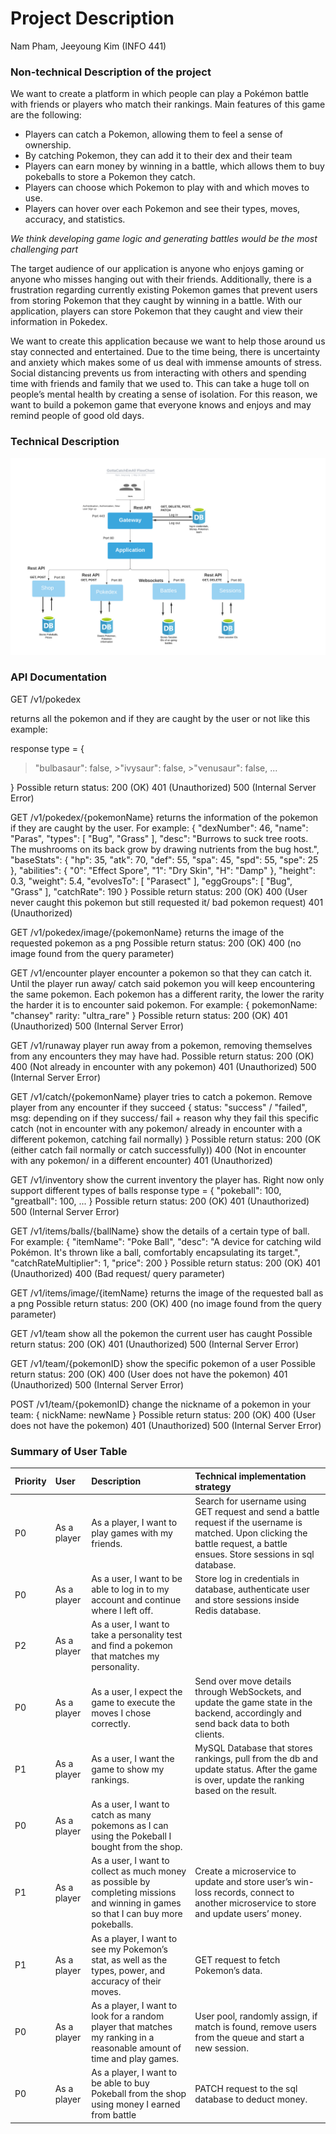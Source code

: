 # Project Description
Nam Pham, Jeeyoung Kim (INFO 441)

### Non-technical Description of the project
We want to create a platform in which people can play a Pokémon battle with friends or players who match their rankings. Main features of this game are the following: <br>
* Players can catch a Pokemon, allowing them to feel a sense of ownership.
* By catching Pokemon, they can add it to their dex and their team
* Players can earn money by winning in a battle, which allows them to buy pokeballs to store a Pokemon they catch.  
* Players can choose which Pokemon to play with and which moves to use.
* Players can hover over each Pokemon and see their types, moves, accuracy, and statistics.

*We think developing game logic and generating battles would be the most challenging part*

The target audience of our application is anyone who enjoys gaming or anyone who misses hanging out with their friends. Additionally, there is a frustration regarding currently existing Pokemon games that prevent users from storing Pokemon that they caught by winning in a battle. With our application, players can store Pokemon that they caught and view their information in Pokedex.

We want to create this application because we want to help those around us stay connected and entertained. Due to the time being, there is uncertainty and anxiety which makes some of us deal with immense amounts of stress. Social distancing prevents us from interacting with others and spending time with friends and family that we used to. This can take a huge toll on people’s mental health by creating a sense of isolation. For this reason, we want to build a pokemon game that everyone knows and enjoys and may remind people of good old days.

### Technical Description
![data flow chart](./img/flowchart2.png)

### API Documentation
GET /v1/pokedex

returns all the pokemon and if they are caught by the user or not like this example:

response type = {
>"bulbasaur": false,
    >"ivysaur": false,
    >"venusaur": false,
    ...

}
Possible return status: 
200 (OK)
401 (Unauthorized)
500 (Internal Server Error)


GET /v1/pokedex/{pokemonName}
returns the information of the pokemon if they are caught by the user. For example:
{
    "dexNumber": 46,
    "name": "Paras",
    "types": [
        "Bug",
        "Grass"
    ],
    "desc": "Burrows to suck tree roots. The mushrooms on its back grow by drawing nutrients from the bug host.",
    "baseStats": {
        "hp": 35,
        "atk": 70,
        "def": 55,
        "spa": 45,
        "spd": 55,
        "spe": 25
    },
    "abilities": {
        "0": "Effect Spore",
        "1": "Dry Skin",
        "H": "Damp"
    },
    "height": 0.3,
    "weight": 5.4,
    "evolvesTo": [
        "Parasect"
    ],
    "eggGroups": [
        "Bug",
        "Grass"
    ],
    "catchRate": 190
}
Possible return status:
200 (OK)
400 (User never caught this pokemon but still requested it/ bad pokemon request)
401 (Unauthorized)


GET /v1/pokedex/image/{pokemonName}
returns the image of the requested pokemon as a png
Possible return status:
200 (OK)
400 (no image found from the query parameter)


GET /v1/encounter
player encounter a pokemon so that they can catch it. Until the player run away/ catch said pokemon you will
keep encountering the same pokemon. Each pokemon has a different rarity, the lower the rarity the harder it is to encounter said pokemon. For example:
{
    pokemonName: "chansey"
    rarity: "ultra_rare"
}
Possible return status:
200 (OK)
401 (Unauthorized)
500 (Internal Server Error)


GET /v1/runaway
player run away from a pokemon, removing themselves from any encounters they may have had.
Possible return status:
200 (OK)
400 (Not already in encounter with any pokemon)
401 (Unauthorized)
500 (Internal Server Error)


GET /v1/catch/{pokemonName}
player tries to catch a pokemon. Remove player from any encounter if they succeed
{
    status: "success" / "failed",
    msg: depending on if they success/ fail + reason why they fail this specific catch (not in encounter with any pokemon/ already in encounter with a different pokemon, catching fail normally)
}
Possible return status:
200 (OK (either catch fail normally or catch successfully))
400 (Not in encounter with any pokemon/ in a different encounter)
401 (Unauthorized)


GET /v1/inventory
show the current inventory the player has. Right now only support different types of balls
response type = {
    "pokeball": 100,
    "greatball": 100,
    ...
}
Possible return status:
200 (OK)
401 (Unauthorized)
500 (Internal Server Error)


GET /v1/items/balls/{ballName} 
show the details of a certain type of ball. For example:
{
    "itemName": "Poke Ball",
    "desc": "A device for catching wild Pokémon. It's thrown like a ball, comfortably encapsulating its target.",
    "catchRateMultiplier": 1,
    "price": 200
}
Possible return status:
200 (OK)
401 (Unauthorized)
400 (Bad request/ query parameter)

GET /v1/items/image/{itemName}
returns the image of the requested ball as a png
Possible return status:
200 (OK)
400 (no image found from the query parameter)


GET /v1/team
show all the pokemon the current user has caught
Possible return status:
200 (OK)
401 (Unauthorized)
500 (Internal Server Error)


GET /v1/team/{pokemonID}
show the specific pokemon of a user
Possible return status:
200 (OK)
400 (User does not have the pokemon)
401 (Unauthorized)
500 (Internal Server Error)

POST /v1/team/{pokemonID}
change the nickname of a pokemon in your team: 
{
    nickName: newName
}
Possible return status:
200 (OK)
400 (User does not have the pokemon)
401 (Unauthorized)
500 (Internal Server Error)


### Summary of User Table
|Priority| User | Description | Technical implementation strategy |
| :------------- | :------------- | :------------- |:------------- |
|P0| As a player |As a player, I want to play games with my friends. |Search for username using GET request and send a battle request if  the username is matched. Upon clicking the battle request, a battle ensues. Store sessions in sql database.|
|P0| As a player |As a user, I want to be able to log in to my account and continue where I left off. | Store log in credentials in database, authenticate user and store sessions inside Redis database.|
|P2| As a player |As a user, I want to take a personality test and find a pokemon that matches my personality. | |
|P0| As a player |As a user, I expect the game to execute the moves I chose correctly. | Send over move details through WebSockets, and update the game state in the backend, accordingly and send back data to both clients.|
|P1| As a player |As a user, I want the game to show my rankings. |MySQL Database that stores rankings, pull from the db and update status. After the game is over, update the ranking based on the result.|
|P0| As a player |As a user, I want to catch as many pokemons as I can using the Pokeball I bought from the shop.| |
|P1| As a player | As a user, I want to collect as much money as possible by completing missions and winning in games so that I can buy more pokeballs. |Create a microservice to update and store user’s win-loss records, connect to another microservice to store and update users’ money. |
|P1| As a player |As a player, I want to see my Pokemon’s stat, as well as the types, power, and accuracy of their moves.|GET request to fetch Pokemon’s data.|
|P0| As a player |As a player, I want to look for a random player that matches my ranking in a reasonable amount of time and play games. |User pool, randomly assign, if match is found, remove users from the queue and start a new session.|
|P0| As a player |As a player, I want to be able to buy Pokeball from the shop using money I earned from battle|PATCH request to the sql database to deduct money. |
